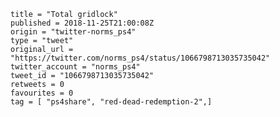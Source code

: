 ```
title = "Total gridlock"
published = 2018-11-25T21:00:08Z
origin = "twitter-norms_ps4"
type = "tweet"
original_url = "https://twitter.com/norms_ps4/status/1066798713035735042"
twitter_account = "norms_ps4"
tweet_id = "1066798713035735042"
retweets = 0
favourites = 0
tag = [ "ps4share", "red-dead-redemption-2",]
```

<p class='image'><img src='https://mnf.m17s.net/2018/11/25/Ds4HxgZWsAIZ0e3.jpg' alt=''></p>

